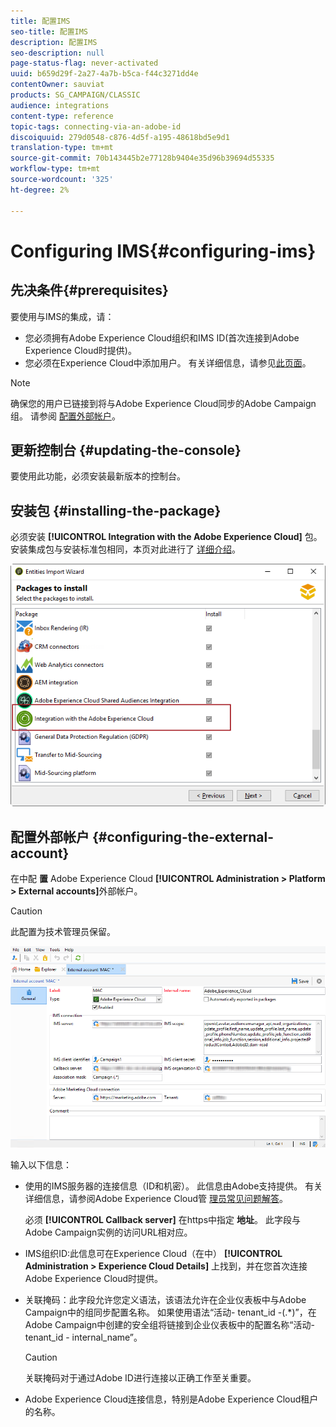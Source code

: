 ```yaml
---
title: 配置IMS
seo-title: 配置IMS
description: 配置IMS
seo-description: null
page-status-flag: never-activated
uuid: b659d29f-2a27-4a7b-b5ca-f44c3271dd4e
contentOwner: sauviat
products: SG_CAMPAIGN/CLASSIC
audience: integrations
content-type: reference
topic-tags: connecting-via-an-adobe-id
discoiquuid: 279d0548-c876-4d5f-a195-48618bd5e9d1
translation-type: tm+mt
source-git-commit: 70b143445b2e77128b9404e35d96b39694d55335
workflow-type: tm+mt
source-wordcount: '325'
ht-degree: 2%

---
```



# Configuring IMS{#configuring-ims}

## 先决条件{#prerequisites}

要使用与IMS的集成，请：

* 您必须拥有Adobe Experience Cloud组织和IMS ID(首次连接到Adobe Experience Cloud时提供)。
* 您必须在Experience Cloud中添加用户。 有关详细信息，请参见[此页面](https://docs.adobe.com/content/help/en/core-services/interface/manage-users-and-products/admin-getting-started.html)。

>[!NOTE]
>
>确保您的用户已链接到将与Adobe Experience Cloud同步的Adobe Campaign组。 请参阅 [配置外部帐户](#configuring-the-external-account)。

## 更新控制台 {#updating-the-console}

要使用此功能，必须安装最新版本的控制台。

## 安装包 {#installing-the-package}

必须安装 **[!UICONTROL Integration with the Adobe Experience Cloud]** 包。 安装集成包与安装标准包相同，本页对此进行了 [详细介绍](../../installation/using/installing-campaign-standard-packages.md)。

![](assets/ims_6.png)

## 配置外部帐户 {#configuring-the-external-account}

在中配 **置** Adobe Experience Cloud **[!UICONTROL Administration > Platform > External accounts]**&#x200B;外部帐户。

>[!CAUTION]
>
>此配置为技术管理员保留。

![](assets/ims_5.png)

输入以下信息：

* 使用的IMS服务器的连接信息（ID和机密）。 此信息由Adobe支持提供。 有关详细信息，请参阅Adobe Experience Cloud管 [理员常见问题解答](https://docs.adobe.com/content/help/en/core-services/interface/manage-users-and-products/faq.html)。

   必须 **[!UICONTROL Callback server]** 在https中指定 **地址**。 此字段与Adobe Campaign实例的访问URL相对应。

* IMS组织ID:此信息可在Experience Cloud（在中） **[!UICONTROL Administration > Experience Cloud Details]** 上找到，并在您首次连接Adobe Experience Cloud时提供。
* 关联掩码：此字段允许您定义语法，该语法允许在企业仪表板中与Adobe Campaign中的组同步配置名称。 如果使用语法“活动- tenant_id -(.*)”，在Adobe Campaign中创建的安全组将链接到企业仪表板中的配置名称“活动- tenant_id - internal_name”。

   >[!CAUTION]
   >
   >关联掩码对于通过Adobe ID进行连接以正确工作至关重要。

* Adobe Experience Cloud连接信息，特别是Adobe Experience Cloud租户的名称。

